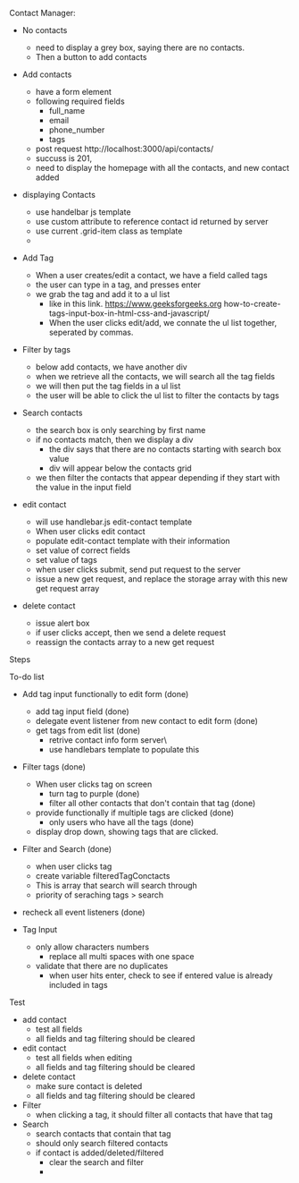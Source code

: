 Contact Manager:

- No contacts
  - need to display a grey box, saying there are no contacts.
  - Then a button to add contacts
- Add contacts
  - have a form element
  - following required fields
    - full_name
    - email
    - phone_number
    - tags
  - post request http://localhost:3000/api/contacts/
  - succuss is 201,
  - need to display the homepage with all the contacts, and new contact added
- displaying Contacts

  - use handelbar js template
  - use custom attribute to reference contact id returned by server
  - use current .grid-item class as template
  -

- Add Tag
  - When a user creates/edit a contact, we have a field called tags
  - the user can type in a tag, and presses enter
  - we grab the tag and add it to a ul list
    - like in this link. https://www.geeksforgeeks.org how-to-create-tags-input-box-in-html-css-and-javascript/
    - When the user clicks edit/add, we connate the ul list together, seperated by commas.
- Filter by tags

  - below add contacts, we have another div
  - when we retrieve all the contacts, we will search all the tag fields
  - we will then put the tag fields in a ul list
  - the user will be able to click the ul list to filter the contacts by tags

- Search contacts

  - the search box is only searching by first name
  - if no contacts match, then we display a div
    - the div says that there are no contacts starting with search box value
    - div will appear below the contacts grid
  - we then filter the contacts that appear depending if they start with the value in the input field

- edit contact

  - will use handlebar.js edit-contact template
  - When user clicks edit contact
  - populate edit-contact template with their information
  - set value of correct fields
  - set value of tags
  - when user clicks submit, send put request to the server
  - issue a new get request, and replace the storage array with this new get request array

- delete contact
  - issue alert box
  - if user clicks accept, then we send a delete request
  - reassign the contacts array to a new get request

Steps

To-do list

- Add tag input functionally to edit form (done)
  - add tag input field (done)
  - delegate event listener from new contact to edit form (done)
  - get tags from edit list (done)
    - retrive contact info form server\
    - use handlebars template to populate this
- Filter tags (done)
  - When user clicks tag on screen
    - turn tag to purple (done)
    - filter all other contacts that don't contain that tag (done)
  - provide functionally if multiple tags are clicked (done)
    - only users who have all the tags (done)
  - display drop down, showing tags that are clicked.
- Filter and Search (done)
  - when user clicks tag
  - create variable filteredTagConctacts
  - This is array that search will search through
  - priority of seraching tags > search
- recheck all event listeners (done)

- Tag Input
  - only allow characters numbers
    - replace all multi spaces with one space
  - validate that there are no duplicates
    - when user hits enter, check to see if entered value is already included in tags


Test
  - add contact
    - test all fields
    - all fields and tag filtering should be cleared
  - edit contact
    - test all fields when editing
    - all fields and tag filtering should be cleared
  - delete contact
    - make sure contact is deleted
    - all fields and tag filtering should be cleared
  - Filter
    - when clicking a tag, it should filter all contacts that have that tag
  - Search  
    - search contacts that contain that tag
    - should only search filtered contacts
    - if contact is added/deleted/filtered
      - clear the search and filter
      - 